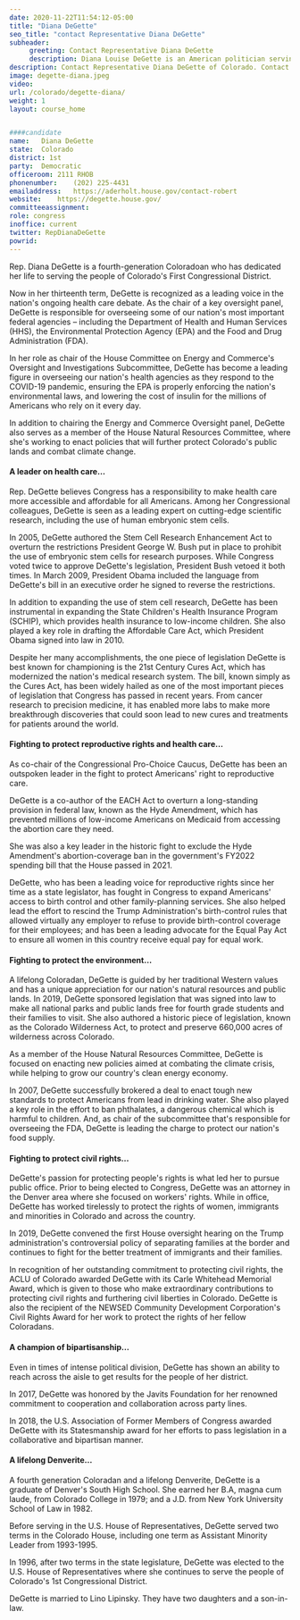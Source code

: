 ```yaml
---
date: 2020-11-22T11:54:12-05:00
title: "Diana DeGette"
seo_title: "contact Representative Diana DeGette"
subheader:
     greeting: Contact Representative Diana DeGette 
     description: Diana Louise DeGette is an American politician serving as the U.S. Representative for Colorado's 1st congressional district since 1997. A member of the Democratic Party, her district is based in Denver.
description: Contact Representative Diana DeGette of Colorado. Contact information for Diana DeGette includes email address, phone number, and mailing address.
image: degette-diana.jpeg
video: 
url: /colorado/degette-diana/
weight: 1
layout: course_home


####candidate
name:	Diana DeGette
state:	Colorado
district: 1st
party:	Democratic
officeroom:	2111 RHOB
phonenumber:	(202) 225-4431
emailaddress:	https://aderholt.house.gov/contact-robert
website:	https://degette.house.gov/
committeeassignment: 
role: congress
inoffice: current
twitter: RepDianaDeGette
powrid: 
---
```


Rep. Diana DeGette is a fourth-generation Coloradoan who has dedicated her life to serving the people of Colorado's First Congressional District.

Now in her thirteenth term, DeGette is recognized as a leading voice in the nation's ongoing health care debate. As the chair of a key oversight panel, DeGette is responsible for overseeing some of our nation's most important federal agencies – including the Department of Health and Human Services (HHS), the Environmental Protection Agency (EPA) and the Food and Drug Administration (FDA).

In her role as chair of the House Committee on Energy and Commerce's Oversight and Investigations Subcommittee, DeGette has become a leading figure in overseeing our nation's health agencies as they respond to the COVID-19 pandemic, ensuring the EPA is properly enforcing the nation's environmental laws, and lowering the cost of insulin for the millions of Americans who rely on it every day.

In addition to chairing the Energy and Commerce Oversight panel, DeGette also serves as a member of the House Natural Resources Committee, where she's working to enact policies that will further protect Colorado's public lands and combat climate change.

#### A leader on health care…

Rep. DeGette believes Congress has a responsibility to make health care more accessible and affordable for all Americans. Among her Congressional colleagues, DeGette is seen as a leading expert on cutting-edge scientific research, including the use of human embryonic stem cells.

In 2005, DeGette authored the Stem Cell Research Enhancement Act to overturn the restrictions President George W. Bush put in place to prohibit the use of embryonic stem cells for research purposes. While Congress voted twice to approve DeGette's legislation, President Bush vetoed it both times. In March 2009, President Obama included the language from DeGette's bill in an executive order he signed to reverse the restrictions.

In addition to expanding the use of stem cell research, DeGette has been instrumental in expanding the State Children's Health Insurance Program (SCHIP), which provides health insurance to low-income children. She also played a key role in drafting the Affordable Care Act, which President Obama signed into law in 2010.

Despite her many accomplishments, the one piece of legislation DeGette is best known for championing is the 21st Century Cures Act, which has modernized the nation's medical research system. The bill, known simply as the Cures Act, has been widely hailed as one of the most important pieces of legislation that Congress has passed in recent years. From cancer research to precision medicine, it has enabled more labs to make more breakthrough discoveries that could soon lead to new cures and treatments for patients around the world.

#### Fighting to protect reproductive rights and health care…

As co-chair of the Congressional Pro-Choice Caucus, DeGette has been an outspoken leader in the fight to protect Americans' right to reproductive care.

DeGette is a co-author of the EACH Act to overturn a long-standing provision in federal law, known as the Hyde Amendment, which has prevented millions of low-income Americans on Medicaid from accessing the abortion care they need.

She was also a key leader in the historic fight to exclude the Hyde Amendment's abortion-coverage ban in the government's FY2022 spending bill that the House passed in 2021.

DeGette, who has been a leading voice for reproductive rights since her time as a state legislator, has fought in Congress to expand Americans' access to birth control and other family-planning services. She also helped lead the effort to rescind the Trump Administration's birth-control rules that allowed virtually any employer to refuse to provide birth-control coverage for their employees; and has been a leading advocate for the Equal Pay Act to ensure all women in this country receive equal pay for equal work.

#### Fighting to protect the environment…

A lifelong Coloradan, DeGette is guided by her traditional Western values and has a unique appreciation for our nation's natural resources and public lands. In 2019, DeGette sponsored legislation that was signed into law to make all national parks and public lands free for fourth grade students and their families to visit. She also authored a historic piece of legislation, known as the Colorado Wilderness Act, to protect and preserve 660,000 acres of wilderness across Colorado.

As a member of the House Natural Resources Committee, DeGette is focused on enacting new policies aimed at combating the climate crisis, while helping to grow our country's clean energy economy.

In 2007, DeGette successfully brokered a deal to enact tough new standards to protect Americans from lead in drinking water. She also played a key role in the effort to ban phthalates, a dangerous chemical which is harmful to children. And, as chair of the subcommittee that's responsible for overseeing the FDA, DeGette is leading the charge to protect our nation's food supply.

#### Fighting to protect civil rights…
DeGette's passion for protecting people's rights is what led her to pursue public office. Prior to being elected to Congress, DeGette was an attorney in the Denver area where she focused on workers' rights. While in office, DeGette has worked tirelessly to protect the rights of women, immigrants and minorities in Colorado and across the country.

In 2019, DeGette convened the first House oversight hearing on the Trump administration's controversial policy of separating families at the border and continues to fight for the better treatment of immigrants and their families.

In recognition of her outstanding commitment to protecting civil rights, the ACLU of Colorado awarded DeGette with its Carle Whitehead Memorial Award, which is given to those who make extraordinary contributions to protecting civil rights and furthering civil liberties in Colorado. DeGette is also the recipient of the NEWSED Community Development Corporation's Civil Rights Award for her work to protect the rights of her fellow Coloradans.

#### A champion of bipartisanship…
Even in times of intense political division, DeGette has shown an ability to reach across the aisle to get results for the people of her district.

In 2017, DeGette was honored by the Javits Foundation for her renowned commitment to cooperation and collaboration across party lines.

In 2018, the U.S. Association of Former Members of Congress awarded DeGette with its Statesmanship award for her efforts to pass legislation in a collaborative and bipartisan manner.

#### A lifelong Denverite…
A fourth generation Coloradan and a lifelong Denverite, DeGette is a graduate of Denver's South High School. She earned her B.A, magna cum laude, from Colorado College in 1979; and a J.D. from New York University School of Law in 1982.

Before serving in the U.S. House of Representatives, DeGette served two terms in the Colorado House, including one term as Assistant Minority Leader from 1993-1995.

In 1996, after two terms in the state legislature, DeGette was elected to the U.S. House of Representatives where she continues to serve the people of Colorado's 1st Congressional District.

DeGette is married to Lino Lipinsky. They have two daughters and a son-in-law.